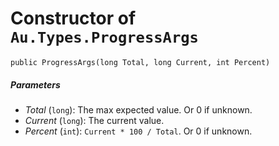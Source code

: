 # Constructor of `Au.Types.ProgressArgs`

```
public ProgressArgs(long Total, long Current, int Percent)
```

##### Parameters

- *Total*  (`long`):
    The max expected value. Or 0 if unknown.
- *Current*  (`long`):
    The current value.
- *Percent*  (`int`):
    `Current * 100 / Total`. Or 0 if unknown.